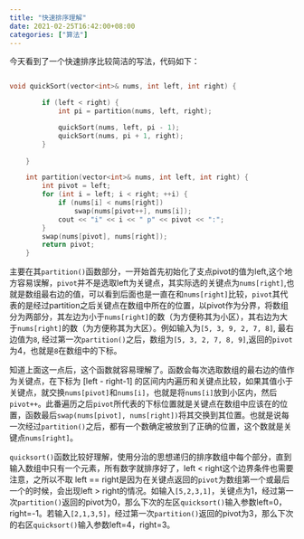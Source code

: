 ```yaml
---
title: "快速排序理解"
date: 2021-02-25T16:42:00+08:00
categories: ["算法"]
---
```


今天看到了一个快速排序比较简洁的写法，代码如下：

```cpp

void quickSort(vector<int>& nums, int left, int right) {

        if (left < right) {
            int pi = partition(nums, left, right);

            quickSort(nums, left, pi - 1);
            quickSort(nums, pi + 1, right);
        }
        
    }

    int partition(vector<int>& nums, int left, int right) {
        int pivot = left;
        for (int i = left; i < right; ++i) {
            if (nums[i] < nums[right]) 
                swap(nums[pivot++], nums[i]);
            cout << "i" << i << " p" << pivot << ":";
        }
        swap(nums[pivot], nums[right]);
        return pivot;
    }

```

主要在其`partition()`函数部分，一开始首先初始化了支点pivot的值为left,这个地方容易误解，`pivot`并不是选取left为关键点，其实际选的关键点为`nums[right]`,也就是数组最右边的值，可以看到后面也是一直在和`nums[right]`比较，`pivot`其代表的是经过partition之后关键点在数组中所在的位置，以pivot作为分界，将数组分为两部分，其左边为小于`nums[right]`的数（为方便称其为小区），其右边为大于`nums[right]`的数（为方便称其为大区）。例如输入为`[5, 3, 9, 2, 7, 8]`, 最右边值为`8`, 经过第一次`partition()`之后，数组为`[5, 3, 2, 7, 8, 9]`,返回的`pivot`为4，也就是`8`在数组中的下标。  

知道上面这一点后，这个函数就容易理解了。函数会每次选取数组的最右边的值作为关键点，在下标为 [left - right-1] 的区间内内遍历和关键点比较，如果其值小于关键点，就交换`nums[pivot]`和`nums[i]`，也就是将`nums[i]`放到小区内，然后`pivot++`。此番遍历之后`pivot`所代表的下标位置就是关键点在数组中应该在的位置，函数最后`swap(nums[pivot], nums[right])`将其交换到其位置。也就是说每一次经过`partition()`之后，都有一个数确定被放到了正确的位置，这个数就是关键点`nums[right]`。  

`quicksort()`函数比较好理解，使用分治的思想递归的排序数组中每个部分，直到输入数组中只有一个元素，所有数字就排序好了，left < right这个边界条件也需要注意，之所以不取 left == right是因为在关键点返回的`pivot`为数组第一个或最后一个的时候，会出现left > right的情况。如输入`[5,2,3,1]`，关键点为1，经过第一次`partition()`返回的pivot为0，那么下次的左区`quicksort()`输入参数left=0，right=-1。若输入`[2,1,3,5]`，经过第一次`partition()`返回的pivot为3，那么下次的右区`quicksort()`输入参数left=4，right=3。